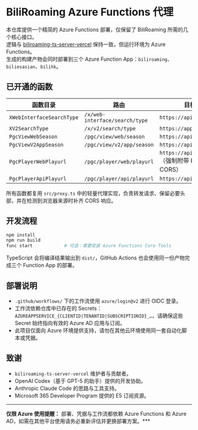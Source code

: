 # BiliRoaming Azure Functions 代理

本仓库提供一个精简的 Azure Functions 部署，仅保留了 BiliRoaming 所需的几个核心接口。  
逻辑与 [biliroaming-ts-server-vercel](https://github.com/bili-vd-bak/biliroaming-ts-server-vercel) 保持一致，但运行环境为 Azure Functions。  
生成的构建产物会同时部署到三个 Azure Function App：`biliroaming`、`biliesasian`、`bilihk`。

## 已开通的函数

| 函数目录 | 路由 | 目标地址 |
| --- | --- | --- |
| `XWebInterfaceSearchType` | `/x/web-interface/search/type` | `https://api.bilibili.com` |
| `XV2SearchType` | `/x/v2/search/type` | `https://app.bilibili.com` |
| `PgcViewWebSeason` | `/pgc/view/web/season` | `https://api.bilibili.com` |
| `PgcViewV2AppSeason` | `/pgc/view/v2/app/season` | `https://api.bilibili.com` |
| `PgcPlayerWebPlayurl` | `/pgc/player/web/playurl` | `https://api.bilibili.com`（强制附带 Referer 与 CORS） |
| `PgcPlayerApiPlayurl` | `/pgc/player/api/playurl` | `https://api.bilibili.com` |

所有函数都复用 `src/proxy.ts` 中的轻量代理实现，负责转发请求、保留必要头部，并在检测到浏览器来源时补齐 CORS 响应。

## 开发流程

```bash
npm install
npm run build
func start            # 可选：需要安装 Azure Functions Core Tools
```

TypeScript 会将编译结果输出到 `dist/`，GitHub Actions 也会使用同一份产物完成三个 Function App 的部署。

## 部署说明

- `.github/workflows/` 下的工作流使用 `azure/login@v2` 进行 OIDC 登录。  
- 工作流依赖仓库中已存在的 Secrets：`AZUREAPPSERVICE_{CLIENTID|TENANTID|SUBSCRIPTIONID}_…`，请确保这些 Secret 始终指向有效的 Azure AD 应用与订阅。  
- 此项目仅面向 Azure 环境提供支持，请勿在其他云环境使用同一套自动化脚本或凭据。

## 致谢

- `biliroaming-ts-server-vercel` 维护者与贡献者。  
- OpenAI Codex（基于 GPT-5 的助手）提供的开发协助。  
- Anthropic Claude Code 的思路与工具支持。  
- Microsoft 365 Developer Program 提供的 E5 订阅资源。

---

**仅限 Azure 使用提醒：** 部署、凭据与工作流都依赖 Azure Functions 和 Azure AD，如需在其他平台使用请务必重新评估并更换部署方案。***

